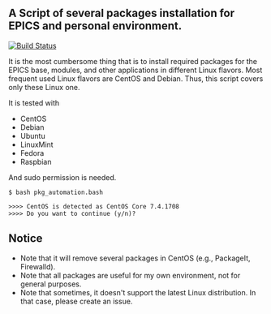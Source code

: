 A Script of several packages installation for EPICS and personal environment.
---

[![Build Status](https://travis-ci.org/jeonghanlee/pkg_automation.svg?branch=master)](https://travis-ci.org/jeonghanlee/pkg_automation)

It is the most cumbersome thing that is to install required packages for the EPICS base, modules, and other applications in different Linux flavors. Most frequent used Linux flavors are CentOS and Debian. Thus, this script covers only these Linux one. 

It is tested with
* CentOS 
* Debian 
* Ubuntu 
* LinuxMint
* Fedora
* Raspbian

And sudo permission is needed. 

```
$ bash pkg_automation.bash 

>>>> CentOS is detected as CentOS Core 7.4.1708
>>>> Do you want to continue (y/n)?

```
## Notice
* Note that it will remove several packages in CentOS (e.g., PackageIt, Firewalld). 
* Note that all packages are useful for my own environment, not for general purposes.
* Note that sometimes, it doesn't support the latest Linux distribution. In that case, please create an issue. 
